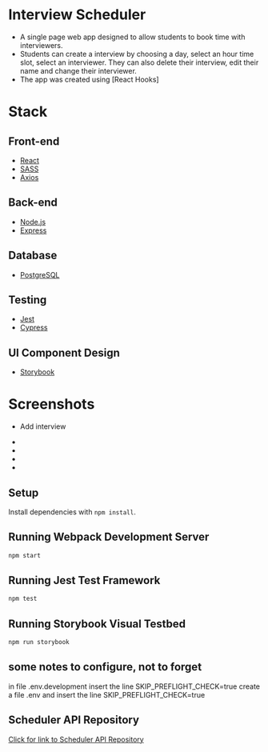 # Interview Scheduler

- A single page web app designed to allow students to book time with interviewers.
- Students can create a interview by choosing a day, select an hour time slot, select an interviewer. They can also delete their interview, edit their name and change their interviewer.
- The app was created using [React Hooks]

# Stack
## Front-end
- [React](https://reactjs.org/)
- [SASS](https://sass-lang.com/)
- [Axios](https://github.com/axios/axios)
## Back-end
- [Node.js](https://nodejs.org/en/)
- [Express](https://expressjs.com/)
## Database
- [PostgreSQL](https://www.postgresql.org/)
## Testing
- [Jest](https://jestjs.io/)
- [Cypress](https://www.cypress.io/)
## UI Component Design
- [Storybook](https://storybook.js.org/)

# Screenshots

- Add interview

-
-
-
-

## Setup

Install dependencies with `npm install`.

## Running Webpack Development Server

```sh
npm start
```

## Running Jest Test Framework

```sh
npm test
```

## Running Storybook Visual Testbed

```sh
npm run storybook
```

## some notes to configure, not to forget
in file .env.development insert the line  SKIP_PREFLIGHT_CHECK=true
create a file .env and insert the line SKIP_PREFLIGHT_CHECK=true


## Scheduler API Repository
[Click for link to Scheduler API Repository](https://github.com/cesconettoedu/scheduler-api)
